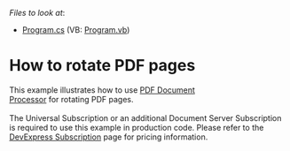 <!-- default file list -->
*Files to look at*:

* [Program.cs](./CS/PdfPageRotationExample/Program.cs) (VB: [Program.vb](./VB/PdfPageRotationExample/Program.vb))
<!-- default file list end -->
# How to rotate PDF pages


<p>This example illustrates how to use <a href="https://documentation.devexpress.com/#DocumentServer/CustomDocument16491">PDF Document Processor</a> for rotating PDF pages.<br><br>The Universal Subscription or an additional Document Server Subscription is required to use this example in production code. Please refer to the <a href="https://www.devexpress.com/Subscriptions/">DevExpress Subscription</a> page for pricing information.</p>

<br/>


